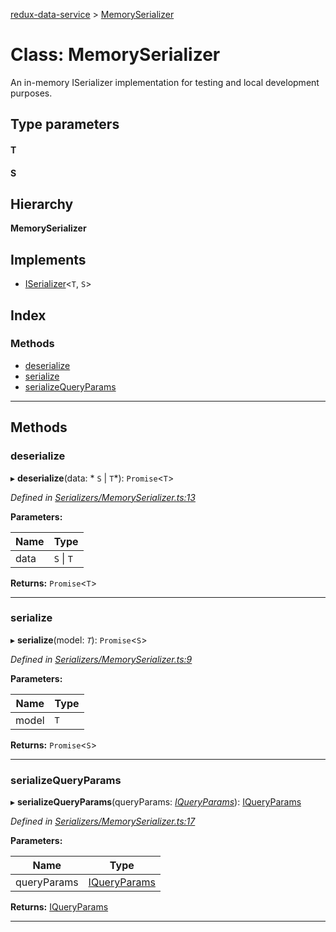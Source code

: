 [redux-data-service](../README.md) > [MemorySerializer](../classes/memoryserializer.md)

# Class: MemorySerializer

An in-memory ISerializer implementation for testing and local development purposes.

## Type parameters
#### T 
#### S 
## Hierarchy

**MemorySerializer**

## Implements

* [ISerializer](../interfaces/iserializer.md)<`T`, `S`>

## Index

### Methods

* [deserialize](memoryserializer.md#deserialize)
* [serialize](memoryserializer.md#serialize)
* [serializeQueryParams](memoryserializer.md#serializequeryparams)

---

## Methods

<a id="deserialize"></a>

###  deserialize

▸ **deserialize**(data: * `S` &#124; `T`*): `Promise`<`T`>

*Defined in [Serializers/MemorySerializer.ts:13](https://github.com/Rediker-Software/redux-data-service/blob/22c168c/src/Serializers/MemorySerializer.ts#L13)*

**Parameters:**

| Name | Type |
| ------ | ------ |
| data |  `S` &#124; `T`|

**Returns:** `Promise`<`T`>

___
<a id="serialize"></a>

###  serialize

▸ **serialize**(model: *`T`*): `Promise`<`S`>

*Defined in [Serializers/MemorySerializer.ts:9](https://github.com/Rediker-Software/redux-data-service/blob/22c168c/src/Serializers/MemorySerializer.ts#L9)*

**Parameters:**

| Name | Type |
| ------ | ------ |
| model | `T` |

**Returns:** `Promise`<`S`>

___
<a id="serializequeryparams"></a>

###  serializeQueryParams

▸ **serializeQueryParams**(queryParams: *[IQueryParams](../interfaces/iqueryparams.md)*): [IQueryParams](../interfaces/iqueryparams.md)

*Defined in [Serializers/MemorySerializer.ts:17](https://github.com/Rediker-Software/redux-data-service/blob/22c168c/src/Serializers/MemorySerializer.ts#L17)*

**Parameters:**

| Name | Type |
| ------ | ------ |
| queryParams | [IQueryParams](../interfaces/iqueryparams.md) |

**Returns:** [IQueryParams](../interfaces/iqueryparams.md)

___

